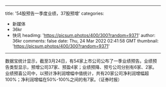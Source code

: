 
---
title: '54股预告一季度业绩，37股预增'
categories: 
 - 新媒体
 - 36kr
 - 快讯
headimg: 'https://picsum.photos/400/300?random=9371'
author: 36kr
comments: false
date: Thu, 24 Mar 2022 02:41:58 GMT
thumbnail: 'https://picsum.photos/400/300?random=9371'
---

<div>   
数据宝统计显示，截至3月24日，有54家上市公司公布了一季业绩预告。业绩预告类型显示，预增公司37家、预盈4家；业绩预降、预亏公司分别有6家、2家。业绩预喜公司中，以预计净利润增幅中值统计，共有20家公司净利润增幅超100%；净利润增幅在50%-100%之间的有7家。（证券时报）  
</div>
            